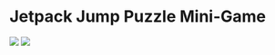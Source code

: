 # Jetpack Jump Puzzle Mini-Game

[![](https://i.ytimg.com/an_webp/iomUclLa1PA/mqdefault_6s.webp?du=3000&sqp=COCv2KEG&rs=AOn4CLD5BA5UeL5KZ0iFcw2LiJYT0zYneQ)](https://youtu.be/iomUclLa1PA) [![](https://i.ytimg.com/an_webp/AXrKq21homw/mqdefault_6s.webp?du=3000&sqp=CLCW2KEG&rs=AOn4CLBxqQ3ynggRtoi5poGEvp5Kx4sDvA)](https://youtu.be/AXrKq21homw)
